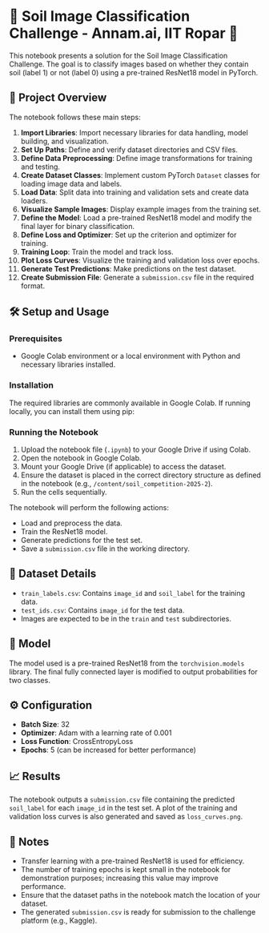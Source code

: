# 🌱 Soil Image Classification Challenge - Annam.ai, IIT Ropar 🌱

This notebook presents a solution for the Soil Image Classification Challenge. The goal is to classify images based on whether they contain soil (label 1) or not (label 0) using a pre-trained ResNet18 model in PyTorch.

## 🚀 Project Overview

The notebook follows these main steps:

1.  **Import Libraries**: Import necessary libraries for data handling, model building, and visualization.
2.  **Set Up Paths**: Define and verify dataset directories and CSV files.
3.  **Define Data Preprocessing**: Define image transformations for training and testing.
4.  **Create Dataset Classes**: Implement custom PyTorch `Dataset` classes for loading image data and labels.
5.  **Load Data**: Split data into training and validation sets and create data loaders.
6.  **Visualize Sample Images**: Display example images from the training set.
7.  **Define the Model**: Load a pre-trained ResNet18 model and modify the final layer for binary classification.
8.  **Define Loss and Optimizer**: Set up the criterion and optimizer for training.
9.  **Training Loop**: Train the model and track loss.
10. **Plot Loss Curves**: Visualize the training and validation loss over epochs.
11. **Generate Test Predictions**: Make predictions on the test dataset.
12. **Create Submission File**: Generate a `submission.csv` file in the required format.

## 🛠️ Setup and Usage

### Prerequisites

*   Google Colab environment or a local environment with Python and necessary libraries installed.


### Installation

The required libraries are commonly available in Google Colab. If running locally, you can install them using pip:

### Running the Notebook

1.  Upload the notebook file (`.ipynb`) to your Google Drive if using Colab.
2.  Open the notebook in Google Colab.
3.  Mount your Google Drive (if applicable) to access the dataset.
4.  Ensure the dataset is placed in the correct directory structure as defined in the notebook (e.g., `/content/soil_competition-2025-2`).
5.  Run the cells sequentially.

The notebook will perform the following actions:

*   Load and preprocess the data.
*   Train the ResNet18 model.
*   Generate predictions for the test set.
*   Save a `submission.csv` file in the working directory.

## 📂 Dataset Details

*   `train_labels.csv`: Contains `image_id` and `soil_label` for the training data.
*   `test_ids.csv`: Contains `image_id` for the test data.
*   Images are expected to be in the `train` and `test` subdirectories.

## 🧠 Model

The model used is a pre-trained ResNet18 from the `torchvision.models` library. The final fully connected layer is modified to output probabilities for two classes.

## ⚙️ Configuration

*   **Batch Size**: 32
*   **Optimizer**: Adam with a learning rate of 0.001
*   **Loss Function**: CrossEntropyLoss
*   **Epochs**: 5 (can be increased for better performance)

## 📈 Results

The notebook outputs a `submission.csv` file containing the predicted `soil_label` for each `image_id` in the test set. A plot of the training and validation loss curves is also generated and saved as `loss_curves.png`.

## 📝 Notes

*   Transfer learning with a pre-trained ResNet18 is used for efficiency.
*   The number of training epochs is kept small in the notebook for demonstration purposes; increasing this value may improve performance.
*   Ensure that the dataset paths in the notebook match the location of your dataset.
*   The generated `submission.csv` is ready for submission to the challenge platform (e.g., Kaggle).

